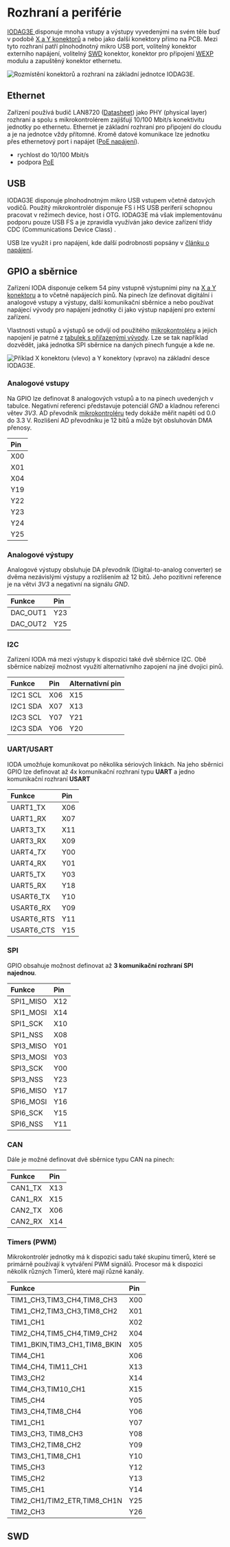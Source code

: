 # Rozhraní a periférie

[IODAG3E ](./)disponuje mnoha vstupy a výstupy vyvedenými na svém těle buď v podobě [X a Y konektorů](../../rozsirujici-moduly/#x-konektor-a-y-konektor) a nebo jako další konektory přímo na PCB. Mezi tyto rozhraní patří plnohodnotný mikro USB port, volitelný konektor externího napájení, volitelný [SWD](../../../programovani-hw/offline-programovani/) konektor, konektor pro připojení [WEXP ](../../ostatni/wexp.md)modulu a zapuštěný konektor ethernetu.

![Rozm&#xED;st&#x11B;n&#xED; konektor&#x16F; a rozhran&#xED; na z&#xE1;kladn&#xED; jednotce IODAG3E.](../../../../.gitbook/assets/nakres-ioda-viktor%20%281%29.svg)

## Ethernet

Zařízení používá budič LAN8720 \([Datasheet](http://ww1.microchip.com/downloads/en/DeviceDoc/8720a.pdf)\) jako PHY \(physical layer\) rozhraní a spolu s mikrokontrolérem zajišťují 10/100 Mbit/s konektivitu jednotky po ethernetu. Ethernet je základní rozhraní pro připojení do cloudu a je na jednotce vždy přítomné. Kromě datové komunikace lze jednotku přes ethernetový port i napájet \([PoE napájení](napajeni.md#poe)\).

* rychlost do 10/100 Mbit/s
* podpora [PoE](napajeni.md#poe)

## USB

IODAG3E disponuje plnohodnotným mikro USB vstupem včetně datových vodičů. Použitý mikrokontrolér disponuje FS i HS USB periferií schopnou pracovat v režimech device, host i OTG. IODAG3E má však implementovánu podporu pouze USB FS a je zpravidla využíván jako device zařízení třídy CDC \(Communications Device Class\) .

USB lze využít i pro napájení, kde další podrobnosti popsány v [článku o napájení](napajeni.md#usb).

## GPIO a sběrnice

Zařízení IODA disponuje celkem 54 piny vstupně výstupními piny na [X a Y konektoru](../../rozsirujici-moduly/#x-konektor-a-y-konektor) a to včetně napájecích pinů. Na pinech lze definovat digitální i analogové vstupy a výstupy, další komunikační sběrnice a nebo používat napájecí vývody pro napájení jednotky či jako výstup napájení pro externí zařízení.

Vlastnosti vstupů a výstupů se odvíjí od použitého [mikrokontroléru](http://www.st.com/content/ccc/resource/technical/document/datasheet/fd/8c/0a/19/13/8f/41/99/DM00077036.pdf/files/DM00077036.pdf/jcr:content/translations/en.DM00077036.pdf) a jejich napojení je patrné z [tabulek s přiřazenými vývody](konektor-x-a-y.md). Lze se tak například dozvědět, jaká jednotka SPI sběrnice na daných pinech funguje a kde ne. 

![P&#x159;&#xED;klad X konektoru \(vlevo\) a Y konektory \(vpravo\) na z&#xE1;kladn&#xED; desce IODAG3E.](../../../../.gitbook/assets/x_y_conn%20%281%29.png)

### Analogové vstupy

Na GPIO lze definovat 8 analogových vstupů a to na pinech uvedených v tabulce. Negativní referenci představuje potenciál _GND_ a kladnou referenci větev _3V3_. AD převodník [mikrokontroléru](http://www.st.com/content/ccc/resource/technical/document/datasheet/fd/8c/0a/19/13/8f/41/99/DM00077036.pdf/files/DM00077036.pdf/jcr:content/translations/en.DM00077036.pdf) tedy dokáže měřit napětí od 0.0 do 3.3 V. Rozlišení AD převodníku je 12 bitů a může být obsluhován DMA přenosy.

| Pin |
| :--- |
| X00 |
| X01 |
| X04 |
| Y19 |
| Y22 |
| Y23 |
| Y24 |
| Y25 |

### Analogové výstupy

Analogové výstupy obsluhuje DA převodník \(Digital-to-analog converter\) se dvěma nezávislými výstupy a rozlišením až 12 bitů. Jeho pozitivní reference je na větvi _3V3_ a negativní na signálu _GND_.

| Funkce | Pin |
| :--- | :--- |
| DAC\_OUT1 | Y23 |
| DAC\_OUT2 | Y25 |

### I2C

Zařízení IODA má mezi výstupy k dispozici také dvě sběrnice I2C. Obě sběrnice nabízejí možnost využití alternativního zapojení na jiné dvojici pinů.

| **Funkce**  | **Pin** | **Alternativní pin** |
| :--- | :--- | :--- |
| I2C1 SCL | X06 | X15 |
| I2C1 SDA | X07 | X13 |
| I2C3 SCL | Y07 | Y21 |
| I2C3 SDA | Y06 | Y20 |

### UART/USART

IODA umožňuje komunikovat po několika sériových linkách. Na jeho sběrnici GPIO lze definovat až 4x komunikační rozhraní typu **UART** a jedno komunikační rozhraní **USART**

| **Funkce** | **Pin** |
| :--- | :--- |
| UART1\_TX | X06 |
| UART1\_RX | X07 |
| UART3\_TX | X11 |
| UART3\_RX | X09 |
| UART4\__TX_   | Y00 |
| UART4\_RX | Y01 |
| UART5\_TX | Y03 |
| UART5\_RX | Y18 |
| USART6\_TX | Y10 |
| USART6\_RX | Y09 |
| USART6\_RTS | Y11 |
| USART6\_CTS | Y15 |

### SPI

GPIO obsahuje možnost definovat až **3 komunikační rozhraní SPI najednou**.

| Funkce | Pin |
| :--- | :--- |
| SPI1\_MISO | X12 |
| SPI1\_MOSI | X14 |
| SPI1\_SCK | X10 |
| SPI1\_NSS | X08 |
| SPI3\_MISO | Y01 |
| SPI3\_MOSI | Y03 |
| SPI3\_SCK | Y00 |
| SPI3\_NSS | Y23 |
| SPI6\_MISO | Y17 |
| SPI6\_MOSI | Y16 |
| SPI6\_SCK | Y15 |
| SPI6\_NSS | Y11 |

### CAN

Dále je možné definovat dvě sběrnice typu CAN na pinech:

| Funkce | Pin |
| :--- | :--- |
| CAN1\_TX | X13 |
| CAN1\_RX | X15 |
| CAN2\_TX | X06 |
| CAN2\_RX | X14 |

### Timers \(PWM\)

Mikrokontrolér jednotky má k dispozici sadu také skupinu timerů, které se primárně používají k vytváření PWM signálů. Procesor má k dispozici několik různých Timerů, které mají různé kanály.

| Funkce | Pin |
| :--- | :--- |
| TIM1\_CH3,TIM3\_CH4,TIM8\_CH3 | X00 |
| TIM1\_CH2,TIM3\_CH3,TIM8\_CH2 | X01 |
| TIM1\_CH1 | X02 |
| TIM2\_CH4,TIM5\_CH4,TIM9\_CH2 | X04 |
| TIM1\_BKIN,TIM3\_CH1,TIM8\_BKIN | X05 |
| TIM4\_CH1 | X06 |
| TIM4\_CH4, TIM11\_CH1 | X13 |
| TIM3\_CH2 | X14 |
| TIM4\_CH3,TIM10\_CH1 | X15 |
| TIM5\_CH4 | Y05 |
| TIM3\_CH4,TIM8\_CH4 | Y06 |
| TIM1\_CH1 | Y07 |
| TIM3\_CH3, TIM8\_CH3 | Y08 |
| TIM3\_CH2,TIM8\_CH2 | Y09 |
| TIM3\_CH1,TIM8\_CH1 | Y10 |
| TIM5\_CH3 | Y12 |
| TIM5\_CH2 | Y13 |
| TIM5\_CH1 | Y14 |
| TIM2\_CH1/TIM2\_ETR,TIM8\_CH1N | Y25 |
| TIM2\_CH3 | Y26 |

## SWD




